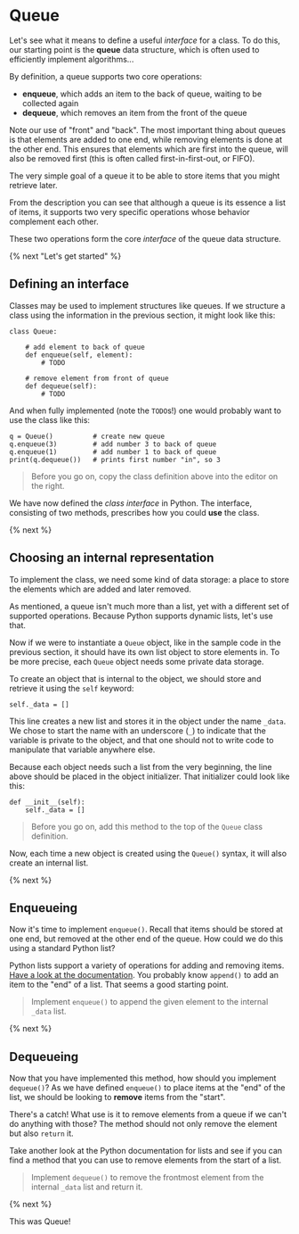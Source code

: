 # Queue

Let's see what it means to define a useful *interface* for a class. To do this, our starting point is the **queue** data structure, which is often used to efficiently implement algorithms...

By definition, a queue supports two core operations:

- **enqueue**, which adds an item to the back of queue, waiting to be collected again
- **dequeue**, which removes an item from the front of the queue

Note our use of "front" and "back". The most important thing about queues is that elements are added to one end, while removing elements is done at the other end. This ensures that elements which are first into the queue, will also be removed first (this is often called first-in-first-out, or FIFO).

The very simple goal of a queue it to be able to store items that you might retrieve later.

From the description you can see that although a queue is its essence a list of items, it supports two very specific operations whose behavior complement each other.

These two operations form the core *interface* of the queue data structure.

{% next "Let's get started" %}


## Defining an interface

Classes may be used to implement structures like queues. If we structure a class using the information in the previous section, it might look like this:

    class Queue:

        # add element to back of queue
        def enqueue(self, element):
            # TODO

        # remove element from front of queue
        def dequeue(self):
            # TODO

And when fully implemented (note the `TODO`s!) one would probably want to use the class like this:

    q = Queue()          # create new queue
    q.enqueue(3)         # add number 3 to back of queue
    q.enqueue(1)         # add number 1 to back of queue
    print(q.dequeue())   # prints first number "in", so 3

> Before you go on, copy the class definition above into the editor on the right.

We have now defined the *class interface* in Python. The interface, consisting of two methods, prescribes how you could **use** the class.

{% next %}


## Choosing an internal representation

To implement the class, we need some kind of data storage: a place to store the elements which are added and later removed.

As mentioned, a queue isn't much more than a list, yet with a different set of supported operations. Because Python supports dynamic lists, let's use that.

Now if we were to instantiate a `Queue` object, like in the sample code in the previous section, it should have its own list object to store elements in. To be more precise, each `Queue` object needs some private data storage.

To create an object that is internal to the object, we should store and retrieve it using the `self` keyword:

    self._data = []

This line creates a new list and stores it in the object under the name `_data`. We chose to start the name with an underscore (`_`) to indicate that the variable is private to the object, and that one should not to write code to manipulate that variable anywhere else.

Because each object needs such a list from the very beginning, the line above should be placed in the object initializer. That initializer could look like this:

    def __init__(self):
        self._data = []

> Before you go on, add this method to the top of the `Queue` class definition.

Now, each time a new object is created using the `Queue()` syntax, it will also create an internal list.

{% next %}


## Enqueueing

Now it's time to implement `enqueue()`. Recall that items should be stored at one end, but removed at the other end of the queue. How could we do this using a standard Python list?

Python lists support a variety of operations for adding and removing items. [Have a look at the documentation](https://docs.python.org/3/library/stdtypes.html#mutable-sequence-types). You probably know `append()` to add an item to the "end" of a list. That seems a good starting point.

> Implement `enqueue()` to append the given element to the internal `_data` list.

{% next %}


## Dequeueing

Now that you have implemented this method, how should you implement `dequeue()`? As we have defined `enqueue()` to place items at the "end" of the list, we should be looking to **remove** items from the "start".

There's a catch! What use is it to remove elements from a queue if we can't do anything with those? The method should not only remove the element but also `return` it.

Take another look at the Python documentation for lists and see if you can find a method that you can use to remove elements from the start of a list.

>  Implement `dequeue()` to remove the frontmost element from the internal `_data` list and return it.

{% next %}


This was Queue!

